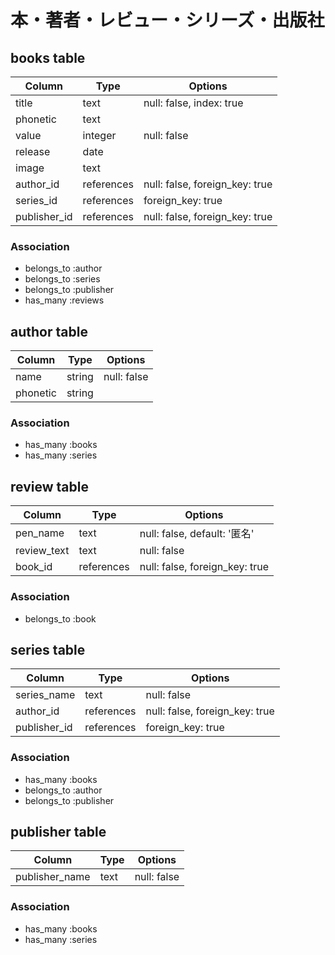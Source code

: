 # 本・著者・レビュー・シリーズ・出版社

## books table

|Column|Type|Options|
|------|----|-------|
|title        |text      |null: false, index: true|
|phonetic     |text      | |
|value        |integer   |null: false|
|release      |date      | |
|image        |text      | |
|author_id    |references|null: false, foreign_key: true|
|series_id    |references|foreign_key: true|
|publisher_id |references|null: false, foreign_key: true|

### Association
- belongs_to :author
- belongs_to :series
- belongs_to :publisher
- has_many :reviews


## author table
|Column|Type|Options|
|------|----|-------|
|name    |string|null: false|
|phonetic|string| |

### Association
- has_many :books
- has_many :series


## review table
|Column|Type|Options|
|------|----|-------|
|pen_name   |text      |null: false, default: '匿名'|
|review_text|text      |null: false|
|book_id    |references|null: false, foreign_key: true|

### Association
- belongs_to :book


## series table
|Column|Type|Options|
|------|----|-------|
|series_name |text      |null: false|
|author_id   |references|null: false, foreign_key: true|
|publisher_id|references|foreign_key: true|

### Association
- has_many :books
- belongs_to :author
- belongs_to :publisher


## publisher table
|Column|Type|Options|
|------|----|-------|
|publisher_name|text|null: false|

### Association
- has_many :books
- has_many :series
